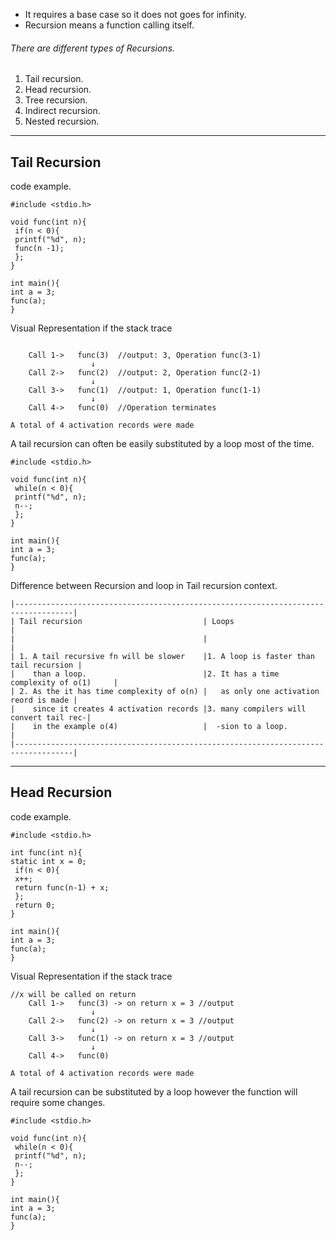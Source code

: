 
- It requires a base case so it does not goes for infinity.
- Recursion means a function calling itself.  

###### There are different types of Recursions.
1. Tail recursion.
2. Head recursion.
3. Tree recursion.
4. Indirect recursion.
5. Nested recursion. 
---
## Tail Recursion 

code example.

```
#include <stdio.h>

void func(int n){
 if(n < 0){
 printf("%d", n);
 func(n -1);
 };
}

int main(){
int a = 3;
func(a);
}

```

Visual Representation if the stack trace

```

	Call 1->   func(3)  //output: 3, Operation func(3-1) 
				  ↓
	Call 2->   func(2)  //output: 2, Operation func(2-1) 
				  ↓
	Call 3->   func(1)  //output: 1, Operation func(1-1) 
				  ↓
	Call 4->   func(0)  //Operation terminates 

A total of 4 activation records were made 
``` 

A tail recursion can often be easily substituted by a loop most of the time.

```
#include <stdio.h>

void func(int n){
 while(n < 0){
 printf("%d", n);
 n--;
 };
}

int main(){
int a = 3;
func(a);
}
```

Difference between Recursion and loop in Tail recursion context.

```
|-----------------------------------------------------------------------------------|
| Tail recursion                           | Loops                                  |
|                                          |                                        |
| 1. A tail recursive fn will be slower    |1. A loop is faster than tail recursion |
|    than a loop.                          |2. It has a time complexity of o(1)     |
| 2. As the it has time complexity of o(n) |   as only one activation reord is made |
|    since it creates 4 activation records |3. many compilers will convert tail rec-|
|    in the example o(4)                   |  -sion to a loop.                      |
|-----------------------------------------------------------------------------------|

``` 

---
## Head Recursion 

code example.

```
#include <stdio.h>

int func(int n){
static int x = 0;
 if(n < 0){
 x++;
 return func(n-1) + x;
 };
 return 0;
}

int main(){
int a = 3;
func(a);
}

```

Visual Representation if the stack trace

```
//x will be called on return
	Call 1->   func(3) -> on return x = 3 //output
				  ↓
	Call 2->   func(2) -> on return x = 3 //output
				  ↓
	Call 3->   func(1) -> on return x = 3 //output
				  ↓
	Call 4->   func(0)    

A total of 4 activation records were made 
``` 

A tail recursion can be substituted by a loop however the function will require some changes.

```
#include <stdio.h>

void func(int n){
 while(n < 0){
 printf("%d", n);
 n--;
 };
}

int main(){
int a = 3;
func(a);
}
```


